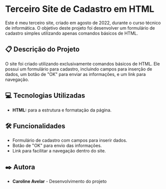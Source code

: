 # Terceiro Site de Cadastro em HTML

Este é meu terceiro site, criado em agosto de 2022, durante o curso técnico de informática. O objetivo deste projeto foi desenvolver um formulário de cadastro simples utilizando apenas comandos básicos de HTML.

## 📋 Descrição do Projeto

O site foi criado utilizando exclusivamente comandos básicos de HTML. Ele possui um formulário para cadastro, incluindo campos para inserção de dados, um botão de "OK" para enviar as informações, e um link para navegação.

## 💻 Tecnologias Utilizadas

- **HTML:** para a estrutura e formatação da página.

## 🛠️ Funcionalidades

- Formulário de cadastro com campos para inserir dados.
- Botão de "OK" para envio das informações.
- Link para facilitar a navegação dentro do site.

## ✒️ Autora

- **Caroline Avelar** - Desenvolvimento do projeto
